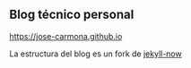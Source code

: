 ## Blog técnico personal

https://jose-carmona.github.io

La estructura del blog es un fork de [jekyll-now](https://github.com/barryclark/jekyll-now)
